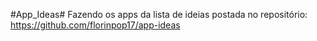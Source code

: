#App_Ideas#
Fazendo os apps da  lista de ideias postada no repositório: https://github.com/florinpop17/app-ideas 